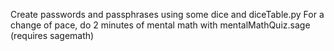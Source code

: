Create passwords and passphrases using some dice and diceTable.py
For a change of pace, do 2 minutes of mental math with mentalMathQuiz.sage (requires sagemath)
